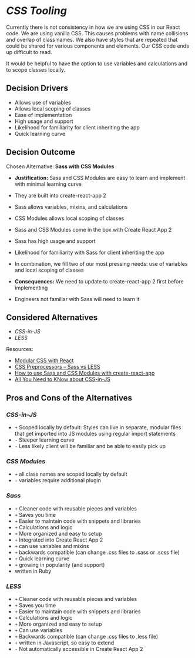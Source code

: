 # *CSS Tooling*

Currently there is not consistency in how we are using CSS in our React code.  We are using vanilla CSS.  This causes problems with name collisions and overlap of class names.  We also have styles that are repeated that could be shared for various components and elements.  Our CSS code ends up difficult to read.

It would be helpful to have the option to use variables and calculations and to scope classes locally.

## Decision Drivers

* Allows use of variables
* Allows local scoping of classes
* Ease of implementation
* High usage and support
* Likelihood for familiarity for client inheriting the app
* Quick learning curve

## Decision Outcome

Chosen Alternative: **Sass with CSS Modules**

* **Justification:** Sass and CSS Modules are easy to learn and implement with minimal learning curve
* They are built into create-react-app 2
* Sass allows variables, mixins, and calculations
* CSS Modules allows local scoping of classes
* Sass and CSS Modules come in the box with Create React App 2
* Sass has high usage and support
* Likelihood for familiarity with Sass for client inheriting the app
* In combination, we fill two of our most pressing needs: use of variables and local scoping of classes

* **Consequences:** We need to update to create-react-app 2 first before implementing
* Engineers not familiar with Sass will need to learn it

## Considered Alternatives

* *CSS-in-JS*
* *LESS*

Resources:

* [Modular CSS with React](https://medium.com/@pioul/modular-css-with-react-61638ae9ea3e)
* [CSS Preprocessors – Sass vs LESS](https://www.keycdn.com/blog/sass-vs-less/)
* [How to use Sass and CSS Modules with create-react-app](https://blog.bitsrc.io/how-to-use-sass-and-css-modules-with-create-react-app-83fa8b805e5e)
* [All You Need to KNow about CSS-in-JS](https://hackernoon.com/all-you-need-to-know-about-css-in-js-984a72d48ebc)

## Pros and Cons of the Alternatives

### *CSS-in-JS*

* `+` Scoped locally by default: Styles can live in separate, modular files that get imported into JS modules using regular import statements
* `-` Steeper learning curve
* `-` Less likely client will be familiar and be able to easily pick up

### *CSS Modules*

* `+` all class names are scoped locally by default
* `-` variables require additional plugin

### *Sass*

* `+` Cleaner code with reusable pieces and variables
* `+` Saves you time
* `+` Easier to maintain code with snippets and libraries
* `+` Calculations and logic
* `+` More organized and easy to setup
* `+` Integrated into Create React App 2
* `+` can use variables and mixins
* `+` backwards compatible (can change .css files to .sass or .scss file)
* `+` Quick learning curve
* `+` growing in popularity (and support)
* written in Ruby

### *LESS*

* `+` Cleaner code with reusable pieces and variables
* `+` Saves you time
* `+` Easier to maintain code with snippets and libraries
* `+` Calculations and logic
* `+` More organized and easy to setup
* `+` Can use variables
* `+` Backwards compatible (can change .css files to .less file)
* `+` written in Javascript, so easy to extend
* `-` Not automatically accessible in Create React App 2